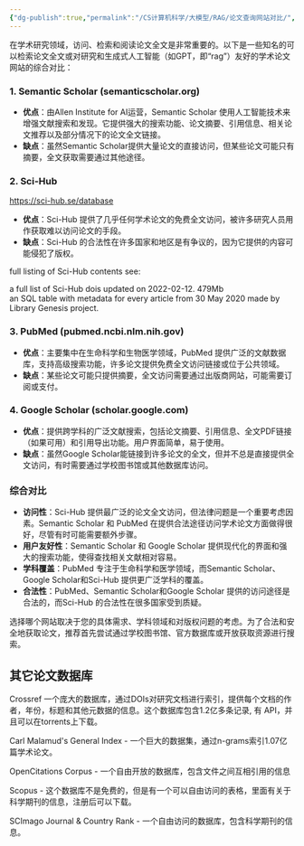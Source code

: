 ```yaml
---
{"dg-publish":true,"permalink":"/CS计算机科学/大模型/RAG/论文查询网站对比/","noteIcon":"","created":"2024-06-22T22:30:29.300+08:00","updated":"2024-04-12T13:06:52.000+08:00"}
---
```



在学术研究领域，访问、检索和阅读论文全文是非常重要的。以下是一些知名的可以检索论文全文或对研究和生成式人工智能（如GPT，即“rag”）友好的学术论文网站的综合对比：

### 1. Semantic Scholar (semanticscholar.org)

- **优点**：由Allen Institute for AI运营，Semantic Scholar 使用人工智能技术来增强文献搜索和发现。它提供强大的搜索功能、论文摘要、引用信息、相关论文推荐以及部分情况下的论文全文链接。
- **缺点**：虽然Semantic Scholar提供大量论文的直接访问，但某些论文可能只有摘要，全文获取需要通过其他途径。

### 2. Sci-Hub

https://sci-hub.se/database

- **优点**：Sci-Hub 提供了几乎任何学术论文的免费全文访问，被许多研究人员用作获取难以访问论文的手段。
- **缺点**：Sci-Hub 的合法性在许多国家和地区是有争议的，因为它提供的内容可能侵犯了版权。

full listing of Sci-Hub contents see:

a full list of Sci-Hub dois updated on 2022-02-12.  479Mb  
an SQL table with metadata for every article from 30 May 2020 made by Library Genesis project.

### 3. PubMed (pubmed.ncbi.nlm.nih.gov)

- **优点**：主要集中在生命科学和生物医学领域，PubMed 提供广泛的文献数据库，支持高级搜索功能，许多论文提供免费全文访问链接或位于公共领域。
- **缺点**：某些论文可能只提供摘要，全文访问需要通过出版商网站，可能需要订阅或支付。

### 4. Google Scholar (scholar.google.com)

- **优点**：提供跨学科的广泛文献搜索，包括论文摘要、引用信息、全文PDF链接（如果可用）和引用导出功能。用户界面简单，易于使用。
- **缺点**：虽然Google Scholar能链接到许多论文的全文，但并不总是直接提供全文访问，有时需要通过学校图书馆或其他数据库访问。

### 综合对比

- **访问性**：Sci-Hub 提供最广泛的论文全文访问，但法律问题是一个重要考虑因素。Semantic Scholar 和 PubMed 在提供合法途径访问学术论文方面做得很好，尽管有时可能需要额外步骤。
- **用户友好性**：Semantic Scholar 和 Google Scholar 提供现代化的界面和强大的搜索功能，使得查找相关文献相对容易。
- **学科覆盖**：PubMed 专注于生命科学和医学领域，而Semantic Scholar、Google Scholar和Sci-Hub 提供更广泛学科的覆盖。
- **合法性**：PubMed、Semantic Scholar和Google Scholar 提供的访问途径是合法的，而Sci-Hub 的合法性在很多国家受到质疑。

选择哪个网站取决于您的具体需求、学科领域和对版权问题的考虑。为了合法和安全地获取论文，推荐首先尝试通过学校图书馆、官方数据库或开放获取资源进行搜索。

## 其它论文数据库

Crossref 一个庞大的数据库，通过DOIs对研究文档进行索引，提供每个文档的作者，年份，标题和其他元数据的信息。这个数据库包含1.2亿多条记录, 有 API，并且可以在torrents上下载。

Carl Malamud's General Index - 一个巨大的数据集，通过n-grams索引1.07亿篇学术论文。

OpenCitations Corpus - 一个自由开放的数据库，包含文件之间互相引用的信息

Scopus - 这个数据库不是免费的，但是有一个可以自由访问的表格，里面有关于科学期刊的信息，注册后可以下载。

SCImago Journal & Country Rank - 一个自由访问的数据库，包含科学期刊的信息。